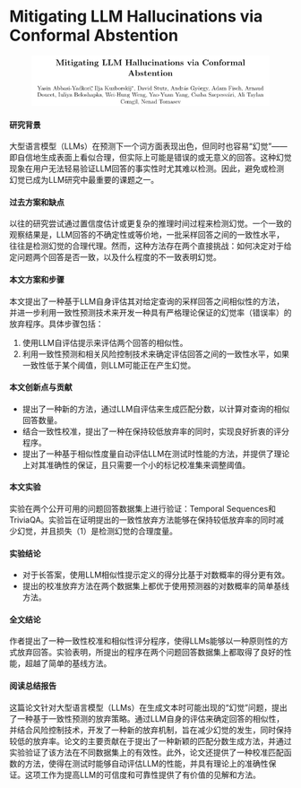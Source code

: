 # Mitigating LLM Hallucinations via Conformal Abstention

<figure><img src="../.gitbook/assets/image (1).png" alt=""><figcaption></figcaption></figure>

#### 研究背景

大型语言模型（LLMs）在预测下一个词方面表现出色，但同时也容易“幻觉”——即自信地生成表面上看似合理，但实际上可能是错误的或无意义的回答。这种幻觉现象在用户无法轻易验证LLM回答的事实性时尤其难以检测。因此，避免或检测幻觉已成为LLM研究中最重要的课题之一。

#### 过去方案和缺点

以往的研究尝试通过置信度估计或更复杂的推理时间过程来检测幻觉。一个一致的观察结果是，LLM回答的不确定性或等价地，一批采样回答之间的一致性水平，往往是检测幻觉的合理代理。然而，这种方法存在两个直接挑战：如何决定对于给定问题两个回答是否一致，以及什么程度的不一致表明幻觉。

#### 本文方案和步骤

本文提出了一种基于LLM自身评估其对给定查询的采样回答之间相似性的方法，并进一步利用一致性预测技术来开发一种具有严格理论保证的幻觉率（错误率）的放弃程序。具体步骤包括：

1. 使用LLM自评估提示来评估两个回答的相似性。
2. 利用一致性预测和相关风险控制技术来确定评估回答之间的一致性水平，如果一致性低于某个阈值，则LLM可能正在产生幻觉。

#### 本文创新点与贡献

* 提出了一种新的方法，通过LLM自评估来生成匹配分数，以计算对查询的相似回答数量。
* 结合一致性校准，提出了一种在保持较低放弃率的同时，实现良好折衷的评分程序。
* 提出了一种基于相似性度量自动评估LLM在测试时性能的方法，并提供了理论上对其准确性的保证，且只需要一个小的标记校准集来调整阈值。

#### 本文实验

实验在两个公开可用的问题回答数据集上进行验证：Temporal Sequences和TriviaQA。实验旨在证明提出的一致性放弃方法能够在保持较低放弃率的同时减少幻觉，并且损失（1）是检测幻觉的合理度量。

#### 实验结论

* 对于长答案，使用LLM相似性提示定义的得分比基于对数概率的得分更有效。
* 提出的校准放弃方法在两个数据集上都优于使用预测器的对数概率的简单基线方法。

#### 全文结论

作者提出了一种一致性校准和相似性评分程序，使得LLMs能够以一种原则性的方式放弃回答。实验表明，所提出的程序在两个问题回答数据集上都取得了良好的性能，超越了简单的基线方法。

#### 阅读总结报告

这篇论文针对大型语言模型（LLMs）在生成文本时可能出现的“幻觉”问题，提出了一种基于一致性预测的放弃策略。通过LLM自身的评估来确定回答的相似性，并结合风险控制技术，开发了一种新的放弃机制，旨在减少幻觉的发生，同时保持较低的放弃率。论文的主要贡献在于提出了一种新颖的匹配分数生成方法，并通过实验验证了该方法在不同数据集上的有效性。此外，论文还提供了一种校准匹配函数的方法，使得在测试时能够自动评估LLM的性能，并具有理论上的准确性保证。这项工作为提高LLM的可信度和可靠性提供了有价值的见解和方法。
